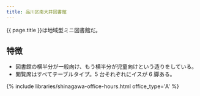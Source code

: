 ```yaml
---
title: 品川区南大井図書館
---
```


{{ page.title }}は地域型ミニ図書館だ。

## 特徴

* 図書館の横半分が一般向け、もう横半分が児童向けという造りをしている。
* 閲覧席はすべてテーブルタイプ。5 台それぞれにイスが 6 脚ある。

{% include libraries/shinagawa-office-hours.html office_type='A' %}
